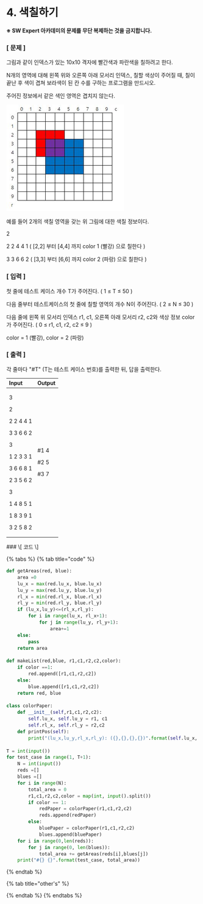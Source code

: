 # 4. 색칠하기

**※ SW Expert 아카데미의 문제를 무단 복제하는 것을 금지합니다.**  


### \[ 문제 \]

그림과 같이 인덱스가 있는 10x10 격자에 빨간색과 파란색을 칠하려고 한다.  
  
N개의 영역에 대해 왼쪽 위와 오른쪽 아래 모서리 인덱스, 칠할 색상이 주어질 때, 칠이 끝난 후 색이 겹쳐 보라색이 된 칸 수를 구하는 프로그램을 만드시오.  
  
주어진 정보에서 같은 색인 영역은 겹치지 않는다.  
 

![](../../.gitbook/assets/samsung_4.JPG)

  
예를 들어 2개의 색칠 영역을 갖는 위 그림에 대한 색칠 정보이다.

2

2 2 4 4 1  \( \[2,2\] 부터 \[4,4\] 까지 color 1 \(빨강\) 으로 칠한다 \)

3 3 6 6 2 \( \[3,3\] 부터 \[6,6\] 까지 color 2 \(파랑\) 으로 칠한다 \)  
  
 

### **\[ 입력 \]**

첫 줄에 테스트 케이스 개수 T가 주어진다.   \( 1 ≤ T ≤ 50 \)

다음 줄부터 테스트케이스의 첫 줄에 칠할 영역의 개수 N이 주어진다. \( 2 ≤ N ≤ 30 \)

다음 줄에 왼쪽 위 모서리 인덱스 r1, c1, 오른쪽 아래 모서리 r2, c2와 색상 정보 color가 주어진다. \( 0 ≤ r1, c1, r2, c2 ≤ 9 \)  
  
color = 1 \(빨강\), color = 2 \(파랑\)



### **\[ 출력 \]**

각 줄마다 "\#T" \(T는 테스트 케이스 번호\)를 출력한 뒤, 답을 출력한다.

<table>
  <thead>
    <tr>
      <th style="text-align:left">Input</th>
      <th style="text-align:left">Output</th>
    </tr>
  </thead>
  <tbody>
    <tr>
      <td style="text-align:left">
        <p>3</p>
        <p>2</p>
        <p>2 2 4 4 1</p>
        <p>3 3 6 6 2</p>
        <p>3</p>
        <p>1 2 3 3 1</p>
        <p>3 6 6 8 1</p>
        <p>2 3 5 6 2</p>
        <p>3</p>
        <p>1 4 8 5 1</p>
        <p>1 8 3 9 1</p>
        <p>3 2 5 8 2</p>
      </td>
      <td style="text-align:left">
        <p>#1 4</p>
        <p>#2 5</p>
        <p>#3 7</p>
      </td>
    </tr>
  </tbody>
</table>### \[ 코드 \]

{% tabs %}
{% tab title="code" %}
```python
def getAreas(red, blue):
	area =0 
	lu_x = max(red.lu_x, blue.lu_x)
	lu_y = max(red.lu_y, blue.lu_y)
	rl_x = min(red.rl_x, blue.rl_x)
	rl_y = min(red.rl_y, blue.rl_y)
	if (lu_x,lu_y)<=(rl_x,rl_y):
		for i in range(lu_x, rl_x+1):
			for j in range(lu_y, rl_y+1):
				area+=1
	else:
		pass
	return area
        
def makeList(red,blue, r1,c1,r2,c2,color):
	if color ==1: 
		red.append([r1,c1,r2,c2])
	else: 
		blue.append([r1,c1,r2,c2])
	return red, blue

class colorPaper:
	def __init__(self,r1,c1,r2,c2):
		self.lu_x, self.lu_y = r1, c1
		self.rl_x, self.rl_y = r2,c2
	def printPos(self):
		print("(lu_x,lu_y,rl_x,rl_y): ({},{},{},{})".format(self.lu_x, self.lu_y, self.rl_x, self.rl_y))
	
T = int(input())
for test_case in range(1, T+1):
	N = int(input())
	reds =[]
	blues =[]
	for i in range(N):
		total_area = 0
		r1,c1,r2,c2,color = map(int, input().split())
		if color == 1:
			redPaper = colorPaper(r1,c1,r2,c2)
			reds.append(redPaper)
		else: 
			bluePaper = colorPaper(r1,c1,r2,c2)
			blues.append(bluePaper)
	for i in range(0,len(reds)):
		for j in range(0, len(blues)):
			total_area += getAreas(reds[i],blues[j])
	print("#{} {}".format(test_case, total_area))
```
{% endtab %}

{% tab title="other\'s" %}

{% endtab %}
{% endtabs %}

